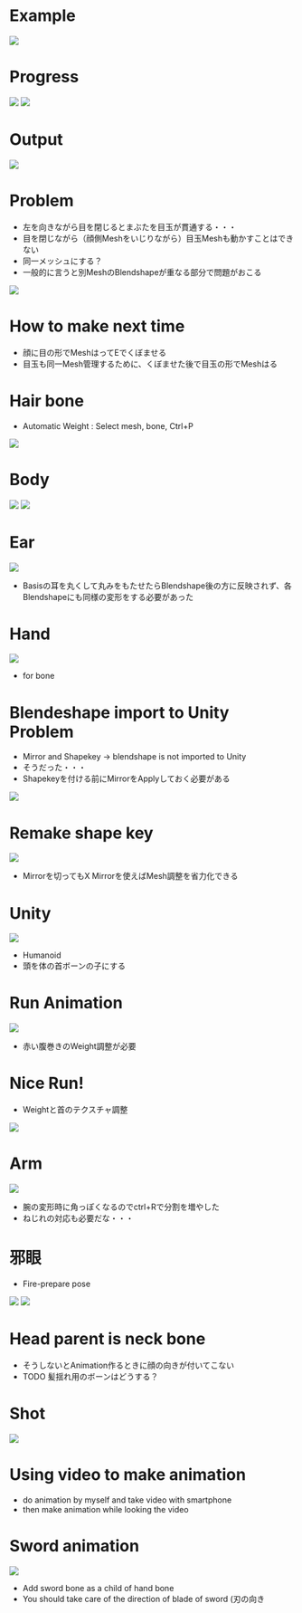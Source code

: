# Example

![](./example.png)

# Progress

![](./progress0.png)
![](./progress1.png)


# Output

![](./output.png)

# Problem

* 左を向きながら目を閉じるとまぶたを目玉が貫通する・・・
* 目を閉じながら（顔側Meshをいじりながら）目玉Meshも動かすことはできない
* 同一メッシュにする？
* 一般的に言うと別MeshのBlendshapeが重なる部分で問題がおこる			

![](./problem.png)

# How to make next time

* 顔に目の形でMeshはってEでくぼませる
* 目玉も同一Mesh管理するために、くぼませた後で目玉の形でMeshはる

# Hair bone

* Automatic Weight : Select mesh, bone, Ctrl+P

![](./hair-weight.png)

# Body

![](./body.png)
![](./rough-texture-mapping.png)

# Ear

![](./ear-basis.png)

* Basisの耳を丸くして丸みをもたせたらBlendshape後の方に反映されず、各Blendshapeにも同様の変形をする必要があった

# Hand

![](./hand.png)

* for bone

# Blendeshape import to Unity Problem

* Mirror and Shapekey -> blendshape is not imported to Unity
* そうだった・・・
* Shapekeyを付ける前にMirrorをApplyしておく必要がある


![](./remake-shape-key.png)

# Remake shape key

![](./x-mirror.png)

* Mirrorを切ってもX Mirrorを使えばMesh調整を省力化できる

# Unity
![](./unity-hierarchy.png)

* Humanoid
* 頭を体の首ボーンの子にする

# Run Animation

![](./run.gif)

* 赤い腹巻きのWeight調整が必要

# Nice Run!

* Weightと首のテクスチャ調整

![](./nice-run.png)

# Arm

![](./add-articular-edge.png)
* 腕の変形時に角っぽくなるのでctrl+Rで分割を増やした
* ねじれの対応も必要だな・・・

# 邪眼
* Fire-prepare pose

![](./jagan-no-chikara.png)
![](./jagan-sample.jpg)

# Head parent is neck bone

* そうしないとAnimation作るときに顔の向きが付いてこない
* TODO 髪揺れ用のボーンはどうする？

# Shot

![](./fire-shot-animation.gif)

# Using video to make animation

* do animation by myself and take video with smartphone
* then make animation while looking the video

# Sword animation


![](./sword-animation.jpg)

* Add sword bone as a child of hand bone
* You should take care of the direction of blade of sword (刃の向き